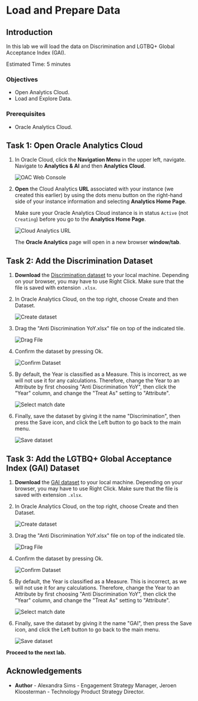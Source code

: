 # Load and Prepare Data

## Introduction

In this lab we will load the data on Discrimination and LGTBQ+ Global Acceptance Index (GAI).

Estimated Time: 5 minutes

### Objectives
- Open Analytics Cloud.
- Load and Explore Data.

### Prerequisites
- Oracle Analytics Cloud.

## Task 1: Open Oracle Analytics Cloud

1. In Oracle Cloud, click the **Navigation Menu** in the upper left, navigate. Navigate to **Analytics & AI** and then **Analytics Cloud**.

    ![OAC Web Console](images/analytics-oac.png)

8. **Open** the Cloud Analytics **URL** associated with your instance (we created this earlier) by using the dots menu button on the right-hand side of your instance information and selecting **Analytics Home Page**.

   Make sure your Oracle Analytics Cloud instance is in status `Active` (not `Creating`) before you go to the **Analytics Home Page**. 

   ![Cloud Analytics URL](images/select-oac-instance.png)

   The **Oracle Analytics** page will open in a new browser **window/tab**.

## Task 2: Add the Discrimination Dataset

1. **Download** the [Discrimination dataset](https://objectstorage.us-ashburn-1.oraclecloud.com/p/EwriB0Oq1hUYAPvkceXZMLTsxcywHAimwkYVc-l03mxWzVWGX79a8QO1lap5wMXz/n/c4u04/b/livelabsfiles/o/ai-ml-library/Anti-Discrimination-YoY.xlsx) to your local machine. Depending on your browser, you may have to use Right Click. Make sure that the file is saved with extension `.xlsx`.

2. In Oracle Analytics Cloud, on the top right, choose Create and then Dataset.

   ![Create dataset](images/create-dataset.png)

3. Drag the "Anti Discrimination YoY.xlsx" file on top of the indicated tile.

   ![Drag File](images/drag-file-1.png)

4. Confirm the dataset by pressing Ok.

   ![Confirm Dataset](images/confirm-dataset.png)

5. By default, the Year is classified as a Measure. This is incorrect, as we will not use it for any calculations. Therefore, change the Year to an Attribute by first choosing "Anti Discrimination YoY", then click the "Year" column, and change the "Treat As" setting to "Attribute".

   ![Select match date](images/set-year-to-attribute.png)

6. Finally, save the dataset by giving it the name "Discrimination", then press the Save icon, and click the Left button to go back to the main menu.

   ![Save dataset](images/save-discrimination.png)

## Task 3: Add the LGTBQ+ Global Acceptance Index (GAI) Dataset

1. **Download** the [GAI dataset](https://objectstorage.us-ashburn-1.oraclecloud.com/p/EwriB0Oq1hUYAPvkceXZMLTsxcywHAimwkYVc-l03mxWzVWGX79a8QO1lap5wMXz/n/c4u04/b/livelabsfiles/o/ai-ml-library/GAI-Index.xlsx) to your local machine. Depending on your browser, you may have to use Right Click. Make sure that the file is saved with extension `.xlsx`.

2. In Oracle Analytics Cloud, on the top right, choose Create and then Dataset.

   ![Create dataset](images/create-dataset.png)

3. Drag the "Anti Discrimination YoY.xlsx" file on top of the indicated tile.

   ![Drag File](images/drag-file-1.png)

4. Confirm the dataset by pressing Ok.

   ![Confirm Dataset](images/confirm-dataset2.png)

5. By default, the Year is classified as a Measure. This is incorrect, as we will not use it for any calculations. Therefore, change the Year to an Attribute by first choosing "Anti Discrimination YoY", then click the "Year" column, and change the "Treat As" setting to "Attribute".

   ![Select match date](images/set-year-to-attribute2.png)

6. Finally, save the dataset by giving it the name "GAI", then press the Save icon, and click the Left button to go back to the main menu.

   ![Save dataset](images/save-gai.png)

**Proceed to the next lab.**

## **Acknowledgements**

- **Author** - Alexandra Sims - Engagement Strategy Manager, Jeroen Kloosterman - Technology Product Strategy Director.
